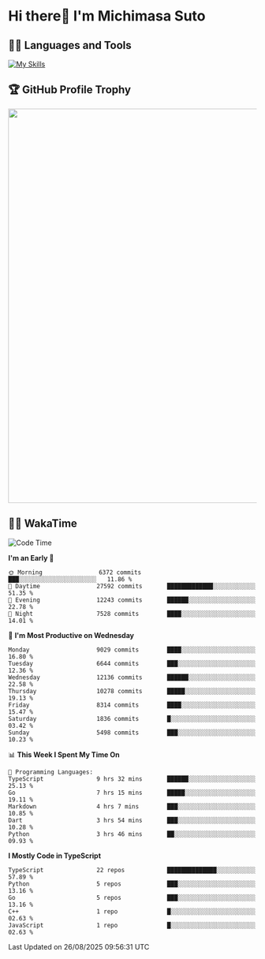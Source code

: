 # Hi there👋 I'm Michimasa Suto

## 🧑‍💻 Languages and Tools
[![My Skills](https://skillicons.dev/icons?i=ts,nextjs,react,go,python,aws,terraform)](https://skillicons.dev)

<!--
**Suto-Michimasa/Suto-Michimasa** is a ✨ _special_ ✨ repository because its `README.md` (this file) appears on your GitHub profile.

Here are some ideas to get you started:

- 🔭 I’m currently working on ...
- 🌱 I’m currently learning ...
- 👯 I’m looking to collaborate on ...
- 🤔 I’m looking for help with ...
- 💬 Ask me about ...
- 📫 How to reach me: ...
- 😄 Pronouns: ...
- ⚡ Fun fact: ...
-->

<!--
## 💎 Github Stats

<div>
  <img height="170" align="left" src="https://github-readme-stats-psi-three-31.vercel.app/api?username=Suto-michimasa&count_private=true&show_icons=true&theme=dark" />
  <img height="170" src="https://github-readme-stats-psi-three-31.vercel.app/api/top-langs/?username=Suto-michimasa&langs_count=8&layout=compact&theme=dark" />
</div>
-->

## 🏆 GitHub Profile Trophy

<img width="800" src="https://github-profile-trophy.vercel.app/?username=Suto-michimasa&theme=onedark&no-frame=true"/>


## 🧑‍💻 WakaTime
<!--START_SECTION:waka-->
![Code Time](http://img.shields.io/badge/Code%20Time-1%2C276%20hrs%209%20mins-blue)

**I'm an Early 🐤** 

```text
🌞 Morning                6372 commits        ███░░░░░░░░░░░░░░░░░░░░░░   11.86 % 
🌆 Daytime                27592 commits       █████████████░░░░░░░░░░░░   51.35 % 
🌃 Evening                12243 commits       ██████░░░░░░░░░░░░░░░░░░░   22.78 % 
🌙 Night                  7528 commits        ████░░░░░░░░░░░░░░░░░░░░░   14.01 % 
```
📅 **I'm Most Productive on Wednesday** 

```text
Monday                   9029 commits        ████░░░░░░░░░░░░░░░░░░░░░   16.80 % 
Tuesday                  6644 commits        ███░░░░░░░░░░░░░░░░░░░░░░   12.36 % 
Wednesday                12136 commits       ██████░░░░░░░░░░░░░░░░░░░   22.58 % 
Thursday                 10278 commits       █████░░░░░░░░░░░░░░░░░░░░   19.13 % 
Friday                   8314 commits        ████░░░░░░░░░░░░░░░░░░░░░   15.47 % 
Saturday                 1836 commits        █░░░░░░░░░░░░░░░░░░░░░░░░   03.42 % 
Sunday                   5498 commits        ███░░░░░░░░░░░░░░░░░░░░░░   10.23 % 
```


📊 **This Week I Spent My Time On** 

```text
💬 Programming Languages: 
TypeScript               9 hrs 32 mins       ██████░░░░░░░░░░░░░░░░░░░   25.13 % 
Go                       7 hrs 15 mins       █████░░░░░░░░░░░░░░░░░░░░   19.11 % 
Markdown                 4 hrs 7 mins        ███░░░░░░░░░░░░░░░░░░░░░░   10.85 % 
Dart                     3 hrs 54 mins       ███░░░░░░░░░░░░░░░░░░░░░░   10.28 % 
Python                   3 hrs 46 mins       ██░░░░░░░░░░░░░░░░░░░░░░░   09.93 % 
```

**I Mostly Code in TypeScript** 

```text
TypeScript               22 repos            ██████████████░░░░░░░░░░░   57.89 % 
Python                   5 repos             ███░░░░░░░░░░░░░░░░░░░░░░   13.16 % 
Go                       5 repos             ███░░░░░░░░░░░░░░░░░░░░░░   13.16 % 
C++                      1 repo              █░░░░░░░░░░░░░░░░░░░░░░░░   02.63 % 
JavaScript               1 repo              █░░░░░░░░░░░░░░░░░░░░░░░░   02.63 % 
```




 Last Updated on 26/08/2025 09:56:31 UTC
<!--END_SECTION:waka-->

